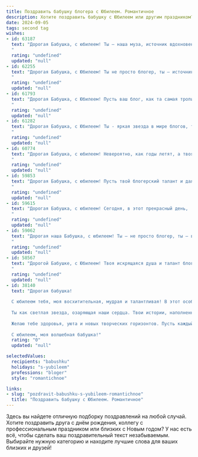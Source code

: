 ```yaml
---
title: Поздравить бабушку блогера с Юбилеем. Романтичное
description: Хотите поздравить бабушку с Юбилеем или другим праздником? Наш ИИ создаст незабываемое поздравление, а вы обязательно выделитесь среди других.  
date: 2024-09-05
tags: second tag
wishes:
- id: 63187
  text: "Дорогая Бабушка, с юбилеем! Ты – наша муза, источник вдохновения, блогер с огромным сердцем и талантом. Твои слова, как светлячки в летнюю ночь, озаряют жизни всех, кто тебя знает. Пусть этот день станет началом новой главы твоей жизни, наполненной радостью, любовью и бесконечными возможностями!
  "
  rating: "undefined"
  updated: "null"
- id: 62255
  text: "Дорогая Бабушка, с Юбилеем! Ты не просто блогер, ты — источник вдохновения и тепла для всех, кто тебя знает. Твоя искренность и мудрость завораживают, а любовь к жизни заряжает всех вокруг. Пусть твой блог продолжает дарить свет и радость, а ты — остаешься такой же чудесной, как всегда. Счастья тебе, Бабушка!
  "
  rating: "undefined"
  updated: "null"
- id: 61793
  text: "Дорогая Бабушка, с Юбилеем! Пусть ваш блог, как та самая тропинка в лесу, ведет вас к новым вершинам вдохновения и ярким встречам с чудесами жизни. Желаю вам неугасаемого энтузиазма, крепкого здоровья и бесконечного потока идей, которые будут радовать ваших читателей!
  "
  rating: "undefined"
  updated: "null"
- id: 61282
  text: "Дорогая Бабушка, с Юбилеем! Ты - яркая звезда в мире блогов, твоё творчество вдохновляет, дарит радость и тепло. Желаю тебе  неиссякаемого энтузиазма, новых идей и  миллионов преданных читателей! Пусть твой путь будет полон вдохновения и счастья!
  "
  rating: "undefined"
  updated: "null"
- id: 60774
  text: "Дорогая Бабушка, с юбилеем! Невероятно, как годы летят, а твоя молодость и талант не угасают. Ты, как яркая звезда, освещаешь мир своим вдохновением и мудростью, и, как истинный блогер, делишься с нами своим опытом и искренними эмоциями. Желаю тебе всегда оставаться такой же жизнерадостной, активной и вдохновляющей! С юбилеем!
  "
  rating: "undefined"
  updated: "null"
- id: 59853
  text: "Дорогая Бабушка, с юбилеем! Пусть твой блогерский талант и дальше сияет, вдохновляя и даря радость всем, кто тебя читает. Ты - источник мудрости и вдохновения, и твоя жизнь – это прекрасная история, которую с нетерпением хочется читать дальше. Пусть каждый день будет полон ярких моментов,  любви и счастья!
  "
  rating: "undefined"
  updated: "null"
- id: 59615
  text: "Дорогая Бабушка, с юбилеем! Сегодня, в этот прекрасный день,  мы  хотим  поздравить  тебя  с  этим  знаменательным   событием! Твои  слова,  как  нежный  ветер,  несут  тепло   и  доброту   в   миллионы   сердец.  Пусть   творчество   радует   тебя   все   эти   годы,   а    каждый   новый   день   будет   наполнен  радостью  и  вдохновением!
  "
  rating: "undefined"
  updated: "null"
- id: 59062
  text: "Дорогая наша Бабушка, с юбилеем! Ты – не просто блогер, ты – вдохновитель, муза, светлая душа, что дарит миру добро и красоту. Спасибо за твои слова, за тепло, за всё, что ты делаешь! Твоя жизнь – это яркая, богатая история, полная любви, добра и мудрости. Желаем тебе еще долгих лет, счастливых дней, исполняющихся желаний и  огромной любви!
  "
  rating: "undefined"
  updated: "null"
- id: 58567
  text: "Дорогой Бабушке, с Юбилеем! Твоя искрящаяся душа и талант блогера вдохновляют всех вокруг. В этот особенный день желаю тебе океана любви, море улыбок и безграничного вдохновения. Пусть твой путь будет светлым, а сердце – всегда молодым!
  "
  rating: "undefined"
  updated: "null"
- id: 38140
  text: "Дорогая бабушка!
  
  С юбилеем тебя, моя восхитительная, мудрая и талантливая! В этот особенный день хочу поздравить тебя с тем, что ты не только являешься замечательной бабушкой, но и вдохновляющим блогером, который делится своими мыслями, чувствами и опытом с миром.
  
  Ты как светлая звезда, озаряющая наши сердца. Твои истории, наполненные теплотой и любовью, становятся настоящими оазисами для всех, кто тебя читает. Пусть каждый твой новый проект приносит радость и вдохновение, как ты сама приносишь счастье в наши жизни.
  
  Желаю тебе здоровья, уюта и новых творческих горизонтов. Пусть каждый день будет полон ярких мгновений, а каждый миг — наполнен любовью и нежностью. Ты — наша гордость и радость, и мы все очень тебя любим!
  
  С юбилеем, моя волшебная бабушка!"
  rating: "0"
  updated: "null"

selectedValues:
  recipients: "babushku"
  holidays: "s-yubileem"
  professions: "bloger"
  style: "romantichnoe"

links:
- slug: "pozdravit-babushku-s-yubileem-romantichnoe"
  title: "Поздравить бабушку с Юбилеем. Романтичное"
---
```


Здесь вы найдете отличную подборку поздравлений на любой случай. 
Хотите поздравить друга с днём рождения, коллегу с профессиональным праздником или близких с Новым годом? У нас есть всё, чтобы сделать ваш поздравительный текст незабываемым. Выбирайте нужную категорию и находите лучшие слова для ваших близких и друзей!
